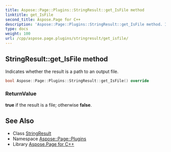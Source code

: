 ```yaml
---
title: Aspose::Page::Plugins::StringResult::get_IsFile method
linktitle: get_IsFile
second_title: Aspose.Page for C++
description: 'Aspose::Page::Plugins::StringResult::get_IsFile method. Indicates whether the result is a path to an output file in C++.'
type: docs
weight: 100
url: /cpp/aspose.page.plugins/stringresult/get_isfile/
---
```

## StringResult::get_IsFile method


Indicates whether the result is a path to an output file.

```cpp
bool Aspose::Page::Plugins::StringResult::get_IsFile() override
```


### ReturnValue

**true** if the result is a file; otherwise **false**.

## See Also

* Class [StringResult](../)
* Namespace [Aspose::Page::Plugins](../../)
* Library [Aspose.Page for C++](../../../)
